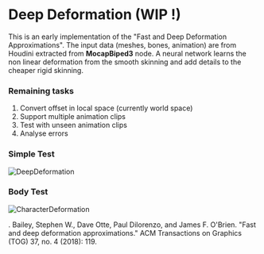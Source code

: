 # Deep Deformation (WIP !)
This is an early implementation of the "Fast and Deep Deformation Approximations".  The input data (meshes, bones, animation) are from Houdini extracted from **MocapBiped3** node. A neural network learns the non linear deformation from the smooth skinning and add details to the cheaper rigid skinning. 

### Remaining tasks

1. Convert offset in local space (currently world space)
2. Support multiple animation clips
3. Test with unseen animation clips
4. Analyse errors

### Simple Test

![DeepDeformation](https://github.com/vincentbonnetcg/DeepDeformation/blob/main/img/deepdeformation.gif)

### Body Test 

![CharacterDeformation](https://github.com/vincentbonnetcg/DeepDeformation/blob/main/img/characterdeformation.gif)



. Bailey, Stephen W., Dave Otte, Paul Dilorenzo, and James F. O'Brien. "Fast and deep deformation approximations." ACM Transactions on Graphics (TOG) 37, no. 4 (2018): 119.
